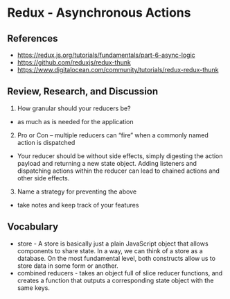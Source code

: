 # Redux - Asynchronous Actions

## References

- https://redux.js.org/tutorials/fundamentals/part-6-async-logic
- https://github.com/reduxjs/redux-thunk
- https://www.digitalocean.com/community/tutorials/redux-redux-thunk

## Review, Research, and Discussion

1. How granular should your reducers be?

- as much as is needed for the application

2. Pro or Con – multiple reducers can “fire” when a commonly named action is dispatched

- Your reducer should be without side effects, simply digesting the action payload and returning a new state object. Adding listeners and dispatching actions within the reducer can lead to chained actions and other side effects.

3. Name a strategy for preventing the above

- take notes and keep track of your features

## Vocabulary

- store - A store is basically just a plain JavaScript object that allows components to share state. In a way, we can think of a store as a database. On the most fundamental level, both constructs allow us to store data in some form or another.
- combined reducers - takes an object full of slice reducer functions, and creates a function that outputs a corresponding state object with the same keys.
